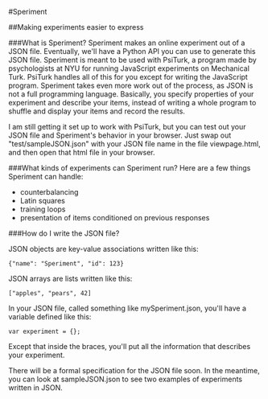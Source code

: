 #Speriment

##Making experiments easier to express

###What is Speriment?
Speriment makes an online experiment out of a JSON file. Eventually, we'll have a Python API you can use to generate this JSON file.
Speriment is meant to be used with PsiTurk, a program made by psychologists at NYU for running JavaScript experiments on Mechanical Turk.
PsiTurk handles all of this for you except for writing the JavaScript program. Speriment takes even more work out of the process, as JSON
is not a full programming language. Basically, you specify properties of your experiment and describe your items, instead of writing a whole
program to shuffle and display your items and record the results.

I am still getting it set up to work with PsiTurk, but you can test out your JSON file and Speriment's behavior in your browser.
Just swap out "test/sampleJSON.json" with your JSON file name in the file viewpage.html, and then open that html file in your browser.

###What kinds of experiments can Speriment run?
Here are a few things Speriment can handle:

- counterbalancing
- Latin squares
- training loops
- presentation of items conditioned on previous responses

###How do I write the JSON file?

JSON objects are key-value associations written like this:

    {"name": "Speriment", "id": 123}

JSON arrays are lists written like this:

    ["apples", "pears", 42]

In your JSON file, called something like mySperiment.json, you'll have a variable
defined like this:

    var experiment = {};

Except that inside the braces, you'll put all the information that describes your experiment.

There will be a formal specification for the JSON file soon. In the meantime, you can look at sampleJSON.json
to see two examples of experiments written in JSON.

